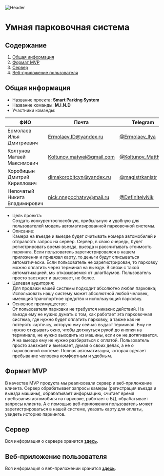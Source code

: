 ![Header](https://user-images.githubusercontent.com/57585370/118307531-4231f900-b504-11eb-8106-061b97776823.png)
# Умная парковочная система
## Содержание
1. [Общая информация](#generalInfo)
2. [Формат MVP](#mvp)
2. [Сервер](#server)
3. [Веб-приложение пользователя](#clientWeb)
## Общая информация <a name="generalInfo" />
- Название проекта: **Smart Parking System** 
- Название команды: **M.I.N.D** 
- Участники команды:

| ФИО | Почта | Telegram | Github |
| ------------- | ------------- | ------------- | ------------- |
| Ермолаев Илья Дмитриевич | Ermolaev.ID@yandex.ru | [@Ermolaev_Ilya](https://t.me/ermolaev_ilya) | [Ссылка](https://github.com/ErmolaevID) |
| Колтунов Матвей Максимович | Koltunov.matwei@gmail.com | [@Koltunov_Matthew](https://t.me/Koltunov_Matthew) | [Ссылка](https://github.com/echanatwell) |
| Коробицын Дмитрий Кириллович | dimakorobitcyn@yandex.ru | [@magistrkanistr](https://t.me/magistrkanistr) | [Ссылка](https://github.com/FireFace1337) |
| Непочатый Никита Владимирович | nick.nnepochatyy@mail.ru | [@DefinitelyNik](https://t.me/DefinitelyNik) | [Ссылка](https://github.com/Nikegdo) |

- Цель проекта: <br/>
Создать конкурентоспособную, прибыльную и удобную для пользователей модель автоматизированной парковочной системы.
- Описание: <br/>
Камера на въезде и выезде будет считывать номера автомобилей и отправлять запрос на сервер. Сервер, в свою очередь, будет регистрировать 
время въезда, выезда и рассчитывать стоимость паркинга. Если пользователь зарегистрировался в нашем приложении и привязал карту, то деньги
будут списываться автоматически. Если пользователь не зарегистрирован, то парковку можно оплатить через терминал на выезде. В связи с такой
автоматизацией, мы отказываемся от шлагбаумов. Пользователь просто заезжает и выезжает, не более.
- Целевая аудитория: <br/>
Для продажи нашей системы подходит абсолютно любая парковка; <br/>
Использовать нашу систему может абсолютной любой человек, имеющий транспортное средство и использующий парковку.
- Основное преимущество: <br/>
От пользователя парковки не требуется никаких действий. На въезде ему не нужно думать о том, как работает эта парковочная система, где 
нужно будет оплатить парковку, а также как не потерять карточку, которую ему сейчас выдаст терминал. Ему не нужно открывать окно, чтобы дотянуться
рукой до кнопки на терминале, не нужно выходить из машины, если он не дотягивается. А на выезде ему не нужно разбираться с оплатой. 
Пользователь просто заезжает и выезжает, думая о своих делах, а не о парковочной системе. Полная автоматизация, которая сделает пребывание
человека комфортным и удобным.

## Формат MVP <a name="mvp" />
В качестве MVP продукта мы реализовали сервер и веб-приложение клиента. Сервер обрабатывает запросы камеры (регистрация въезда и выезда машины), 
обрабатывает информацию, считает время пребывания автомобиля на парковке, работает с БД, обрабатывает запросы клиента. А с помощью
веб-приложения пользователь может зарегистрироваться в нашей системе, указать карту для оплаты, увидеть историю паркингов.

## Сервер <a name="server" />
Вся информация о сервере хранится **[здесь](https://github.com/Mind-team/smart-parking-system-server)**.

## Веб-приложение пользователя <a name="clientWeb" />
Вся информация о веб-приложении хранится **[здесь](https://github.com/Mind-team/smart-parking-system-client-web)**.
